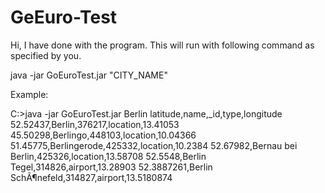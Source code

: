 # GeEuro-Test
Hi,
I have done with the program. This will run with following command as specified by you.

java -jar GoEuroTest.jar "CITY_NAME"

Example:

C:\>java -jar GoEuroTest.jar Berlin
latitude,name,_id,type,longitude
52.52437,Berlin,376217,location,13.41053
45.50298,Berlingo,448103,location,10.04366
51.45775,Berlingerode,425332,location,10.2384
52.67982,Bernau bei Berlin,425326,location,13.58708
52.5548,Berlin Tegel,314826,airport,13.28903
52.3887261,Berlin SchÃ¶nefeld,314827,airport,13.5180874
